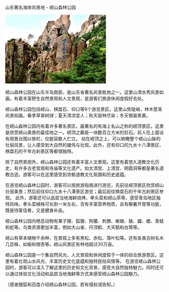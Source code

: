 山东著名海岸风景地 - 崂山森林公园


![山东著名海岸风景地 - 崂山森林公园](https://github.com/ywangnccu/ywang/blob/main/images/Shandong_Forest_Park.jpg)

崂山森林公园在山东半岛南部，是山东省著名风景胜地之一。这里山清水秀风景如画，有着丰富野生自然景观和人文景观，是游客们旅游休闲度假好去处。

崂山森林公园包括崂山、棋盘石、仰口等9个游览景区。这里山势陡峭，林木葱茏风景如画。春季草翠树绿；夏天清凉宜人；秋天层林尽染；冬天银装素裹。

在崂山森林公园内有着许多著名景区。最著名的有海上名山之称的崂顶景区。这里是欣赏崂山美景的最佳地之一。崂顶之癫是一块数百立方米的巨石。前人在上面设有观景台围以铁栏，仅能容数人伫立。
站在崂顶之上，可以俯瞰整个崂山山脉的壮丽风景，让人感受到大自然的雄伟与壮观。此外，还有仰口的九水十八潭景区、棋盘石的千年古刹景区等都很独特。

除了自然景观外，崂山森林公园还有着丰富人文景观。这里有着悠久道教文化历史，有许多古老宫观和寺庙等文化遗产。如太清宫、上清宫、明霞洞等都是著名道教古迹。游客可以在这里感受到浓郁道教文化氛围和历史底蕴。

在游览崂山森林公园时，游客可以按旅游指南进行游览，先前往崂顶景区欣赏崂山壮丽美景；然后前往仰口九水十八潭景区游览；最后前往棋盘石的千年古刹景区参观。
此外，游客还可以品尝当地海鲜烧烤、拳头菜和崂山茶等，感受青岛地区独特风味。拳头菜植株可长到一米左右，含有丰富营养物质，且有解暑开胃等功能，既是待客佳肴，又是健身补品。

崂山森林公园内栖息动物有果子狸、狐狸、狗獾、刺猬、蜥蜴、貉、鼹、蟾、青蛙和蛇等。鸟类资源更加丰富，例如大山雀、丹顶鹤、大天鹅和白鹭等。

崂山有草本植物千余种，在景观上多有黑松、赤松、落叶松等。还有各类古树名木几百株，如榆和银杏等。崂山风景区有林地超过30万亩。

崂山森林公园是一个集自然风光、人文景观和休闲度假于一体的综合旅游景区。这里有着壮观山水风光、丰富历史文化底蕴和独特民俗风情等。
在游览崂山森林公园时，游客可以深入了解这里的历史和文化背景，感受大自然独特魅力。同时还可以通过体验文化活动和品尝当地海鲜等方式来感受崂山森林公园魅力。

（感谢搜狐和百度介绍崂山森林公园，若有侵权请告知。）
